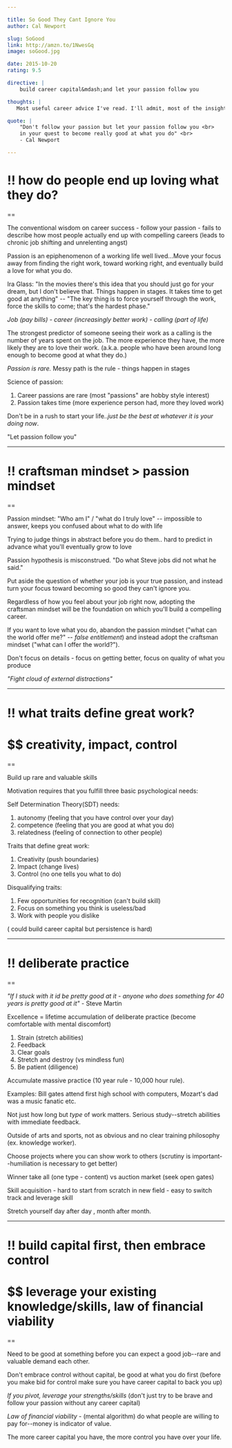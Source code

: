 ```yaml
---

title: So Good They Cant Ignore You
author: Cal Newport 

slug: SoGood
link: http://amzn.to/1NwesGq
image: soGood.jpg  

date: 2015-10-20
rating: 9.5

directive: |
    build career capital&mdash;and let your passion follow you

thoughts: |
   Most useful career advice I've read. I'll admit, most of the insights now upon reflection seem obvious. Only goes to show how easy it is to wrap your thoughts around bad advice just cause it's sexier,i.e., follow your passion. Before you quit your job on a whim, read this book&mdash;I'm glad I did&mdash; and go build some career capital. <br>(Only criticism: very repetitive--I recommend the audio version.)

quote: |
    "Don't follow your passion but let your passion follow you <br>
    in your quest to become really good at what you do" <br>
    - Cal Newport

--- 
```


# !! how do people end up loving what they do?

==

The conventional wisdom on career success - follow your passion - fails to describe how most people actually end up with compelling careers (leads to chronic job shifting and unrelenting angst)

Passion is an epiphenomenon of a working life well lived...Move your focus away from finding the right work, toward working right, and eventually build a love for what you do.

Ira Glass: "In the movies there's this idea that you should just go for your dream, but I don't believe that. Things happen in stages. It takes time to get good at anything" -- "The key thing is to force yourself through the work, force the skills to come; that's the hardest phase."

*Job (pay bills) - career (increasingly better work) - calling (part of life)*

The strongest predictor of someone seeing their work as a calling is the number of years spent on the job. The more experience they have, the more likely they are to love their work. (a.k.a. people who have been around long enough to become good at what they do.)

*Passion is rare.* Messy path is the rule - things happen in stages

Science of passion:

1. Career passions are rare (most "passions" are hobby style interest)
2. Passion takes time (more experience person had, more they loved work)

Don't be in a rush to start your life..*just be the best at whatever it is your doing now*.

"Let passion follow you"



---

# !! craftsman mindset > passion mindset

==


Passion mindset: "Who am I" / "what do I truly love" -- impossible to answer, keeps you confused about what to do with life

Trying to judge things in abstract before you do them.. hard to predict in advance what you'll eventually grow to love

Passion hypothesis is misconstrued. "Do what Steve jobs did not what he said."

Put aside the question of whether your job is your true passion, and instead turn your focus toward becoming so good they can't ignore you.

Regardless of how you feel about your job right now, adopting the craftsman mindset will be the foundation on which you'll build a compelling career.

If you want to love what you do, abandon the passion mindset ("what can the world offer me?" -- *false entitlement*) and instead adopt the craftsman mindset ("what can I offer the world?").

Don't focus on details - focus on getting better, focus on quality of what you produce

*"Fight cloud of external distractions"*


---

# !! what traits define great work? 

# $$ creativity, impact, control 
== 

Build up rare and valuable skills

Motivation requires that you fulfill three basic psychological needs:

Self Determination Theory(SDT) needs:
1. autonomy (feeling that you have control over your day)
2. competence (feeling that you are good at what you do)
3. relatedness (feeling of connection to other people)

Traits that define great work:

1. Creativity (push boundaries)
2. Impact (change lives)
3. Control (no one tells you what to do)

Disqualifying traits:

1. Few opportunities for recognition (can't build skill)
2. Focus on something you think is useless/bad
3. Work with people you dislike

( could build career capital but persistence is hard)


---

# !! deliberate practice 

==

*"If I stuck with it id be pretty good at it - anyone who does something for 40 years is pretty good at it"* - Steve Martin

Excellence = lifetime accumulation of deliberate practice (become comfortable with mental discomfort)

1. Strain (stretch abilities)
2. Feedback 
3. Clear goals
4. Stretch and destroy (vs mindless fun)
5. Be patient (diligence)

Accumulate massive practice (10 year rule - 10,000 hour rule). 

Examples: Bill gates attend first high school with computers, Mozart's dad was a music fanatic etc.

Not just how long but *type* of work matters. Serious study--stretch abilities with immediate feedback.

Outside of arts and sports, not as obvious and no clear training philosophy 
(ex. knowledge worker).

Choose projects where you can show work to others (scrutiny is important--humiliation is necessary to get better)

Winner take all (one type - content) vs auction market (seek open gates)

Skill acquisition - hard to start from scratch in new field - easy to switch track and leverage skill

Stretch yourself day after day , month after month.


---


# !! build capital first, then embrace control 

# $$ leverage your existing knowledge/skills, law of financial viability 

==

Need to be good at something before you can expect a good job--rare and valuable demand each other.

Don't embrace control without capital, be good at what you do first (before you make bid for control make sure you have career capital to back you up)

*If you pivot, leverage your strengths/skills* (don't just try to be brave and follow your passion without any career capital)

*Law of financial viability* - (mental algorithm) do what people are willing to pay for--money is indicator of value.

The more career capital you have, the more control you have over your life. 

